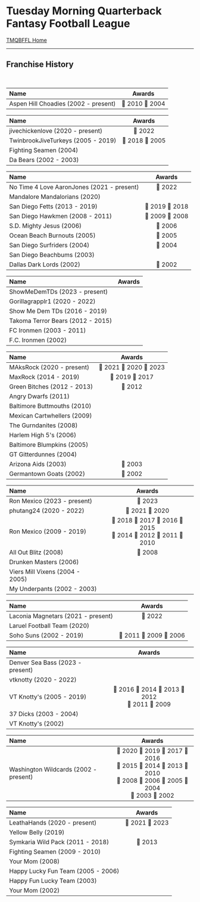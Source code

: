 # Tuesday Morning Quarterback Fantasy Football League

[TMQBFFL Home](README.md)

---

## Franchise History

<br>

| Name                                 |            Awards             |
| :----------------------------------- | :---------------------------: |
| Aspen Hill Choadies (2002 - present) | &#x1F949; 2010 &#x1F949; 2004 |

| Name                                  |            Awards             |
| :------------------------------------ | :---------------------------: |
| jivechickenlove (2020 - present) | &#x1F948; 2022 |
| TwinbrookJiveTurkeys (2005 - 2019) | &#x1F949; 2018 &#x1F949; 2005 |
| Fighting Seamen (2004)                |                               |
| Da Bears (2002 - 2003)                |                               |

| Name                             |            Awards             |
| :------------------------------- | :---------------------------: |
| No Time 4 Love AaronJones  (2021 - present)    |  &#x1F947; 2022                         |
| Mandalore Mandalorians (2020)    |                               |
| San Diego Fetts (2013 - 2019) | &#x1F947; 2019 &#x1F947; 2018 |
| San Diego Hawkmen (2008 - 2011)  | &#x1F948; 2009 &#x1F947; 2008 |
| S.D. Mighty Jesus (2006)         |        &#x1F947; 2006         |
| Ocean Beach Burnouts (2005)      |        &#x1F948; 2005         |
| San Diego Surfriders (2004)      |        &#x1F947; 2004         |
| San Diego Beachbums (2003)       |                               |
| Dallas Dark Lords (2002)         |        &#x1F947; 2002         |

| Name                              | Awards |
| :-------------------------------- | :----: |
| ShowMeDemTDs (2023 - present) | | 
| Gorillagrapplr1 (2020 - 2022) | | 
| Show Me Dem TDs (2016 - 2019)  |        |
| Takoma Terror Bears (2012 - 2015) |        |
| FC Ironmen (2003 - 2011)          |        |
| F.C. Ironmen (2002)               |        |

| Name                        |            Awards             |
| :-------------------------- | :---------------------------: |
| MAksRock (2020 - present)             |      &#x1F949; 2021 &#x1F949; 2020 &#x1F949; 2023            |
| MaxRock (2014 - 2019)       | &#x1F949; 2019 &#x1F949; 2017 |
| Green Bitches (2012 - 2013) |        &#x1F948; 2012         |
| Angry Dwarfs (2011)         |                               |
| Baltimore Buttmouths (2010) |                               |
| Mexican Cartwhellers (2009) |                               |
| The Gurndanites (2008)      |                               |
| Harlem High 5's (2006)      |                               |
| Baltimore Blumpkins (2005)  |                               |
| GT Gitterdunnes (2004)      |                               |
| Arizona Aids (2003)         |        &#x1F949; 2003         |
| Germantown Goats (2002)     |        &#x1F949; 2002         |

| Name                            |                                                              Awards                                                               |
| :------------------------------ | :-------------------------------------------------------------------------------------------------------------------------------: |
| Ron Mexico (2023 - present) | &#x1F947; 2023 | 
| phutang24 (2020 - 2022) | &#x1F948; 2021 &#x1F947; 2020 | 
| Ron Mexico (2009 - 2019)     | &#x1F948; 2018 &#x1F948; 2017 &#x1F948; 2016 &#x1F948; 2015 <br> &#x1F947; 2014 &#x1F947; 2012 &#x1F947; 2011 &#x1F948; 2010 |
| All Out Blitz (2008)            |                                                          &#x1F948; 2008                                                           |
| Drunken Masters (2006)          |                                                                                                                                   |
| Viers Mill Vixens (2004 - 2005) |                                                                                                                                   |
| My Underpants (2002 - 2003)     |                                                                                                                                   |

| Name                         |                    Awards                    |
| :--------------------------- | :------------------------------------------: |
| Laconia Magnetars (2021 - present)  | &#x1F949; 2022                                             |
| Laruel Football Team (2020)  |                                              |
| Soho Suns (2002 - 2019)      | &#x1F948; 2011 &#x1F949; 2009 &#x1F949; 2006 |

| Name                         |                                             Awards                                             |
| :--------------------------- | :--------------------------------------------------------------------------------------------: |
| Denver Sea Bass (2023 - present) | | 
| vtknotty (2020 - 2022) | | 
| VT Knotty's (2005 - 2019) | &#x1F947; 2016 &#x1F948; 2014 &#x1F948; 2013 &#x1F949; 2012 <br> &#x1F949; 2011 &#x1F947; 2009 |
| 37 Dicks (2003 - 2004)       |                                                                                                |
| VT Knotty's (2002)           |                                                                                                |

| Name                                  |                                                                                                         Awards                                                                                                         |
| :------------------------------------ | :--------------------------------------------------------------------------------------------------------------------------------------------------------------------------------------------------------------------: |
| Washington Wildcards (2002 - present) | &#x1F948; 2020 &#x1F948; 2019 &#x1F947; 2017 &#x1F949; 2016 <br> &#x1F947; 2015 &#x1F949; 2014 &#x1F947; 2013 &#x1F947; 2010 <br> &#x1F949; 2008 &#x1F948; 2006 &#x1F947; 2005 &#x1F948; 2004 <br> &#x1F948; 2003 &#x1F948; 2002 |

| Name                               |     Awards     |
| :--------------------------------- | :------------: |
| LeathaHands (2020 - present) | &#x1F947; 2021 &#x1F948; 2023 | 
| Yellow Belly (2019)      |                |
| Symkaria Wild Pack (2011 - 2018)   | &#x1F949; 2013 |
| Fighting Seamen (2009 - 2010)      |                |
| Your Mom (2008)                    |                |
| Happy Lucky Fun Team (2005 - 2006) |                |
| Happy Fun Lucky Team (2003)        |                |
| Your Mom (2002)                    |                |
